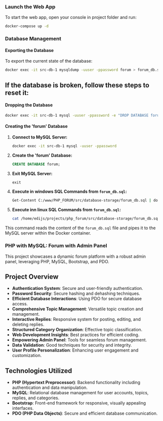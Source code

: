 ### Launch the Web App

To start the web app, open your console in project folder and run:
```bash
docker-compose up -d
```

### Database Management

#### Exporting the Database
To export the current state of the database:

```bash
docker exec -it src-db-1 mysqldump -uuser -ppassword forum > forum_db.sql
```

## If the database is broken, follow these steps to reset it:

#### Dropping the Database

```bash
docker exec -it src-db-1 mysql -uuser -ppassword -e "DROP DATABASE forum"
```

#### Creating the 'forum' Database

1. **Connect to MySQL Server:**

    ```bash
    docker exec -it src-db-1 mysql -uuser -ppassword
    ```

2. **Create the 'forum' Database:**

    ```sql
    CREATE DATABASE forum;
    ```

3. **Exit MySQL Server:**

    ```sql
    exit
    ```

4. **Execute in windows SQL Commands from `forum_db.sql`:**

    ```bash
    Get-Content C:/www/PHP_FORUM/src/database-storage/forum_db.sql | docker exec -i src-db-1 mysql -uuser -ppassword forum
    ```

4. **Execute inn linux SQL Commands from `forum_db.sql`:**

    ```bash
    cat /home/edijs/projects/php_forum/src/database-storage/forum_db.sql | docker exec -i src-db-1 mysql -uuser -ppassword forum
    ```

This command reads the content of the `forum_db.sql` file and pipes it to the MySQL server within the Docker container.

### PHP with MySQL: Forum with Admin Panel

This project showcases a dynamic forum platform with a robust admin panel, leveraging PHP, MySQL, Bootstrap, and PDO.

## Project Overview

- **Authentication System**: Secure and user-friendly authentication.
- **Password Security**: Secure hashing and dehashing techniques.
- **Efficient Database Interactions**: Using PDO for secure database access.
- **Comprehensive Topic Management**: Versatile topic creation and management.
- **Interactive Replies**: Responsive system for posting, editing, and deleting replies.
- **Structured Category Organization**: Effective topic classification.
- **Web Development Insights**: Best practices for efficient coding.
- **Empowering Admin Panel**: Tools for seamless forum management.
- **Data Validation**: Good techniques for security and integrity.
- **User Profile Personalization**: Enhancing user engagement and customization.

## Technologies Utilized

- **PHP (Hypertext Preprocessor)**: Backend functionality including authentication and data manipulation.
- **MySQL**: Relational database management for user accounts, topics, replies, and categories.
- **Bootstrap**: Front-end framework for responsive, visually appealing interfaces.
- **PDO (PHP Data Objects)**: Secure and efficient database communication.
